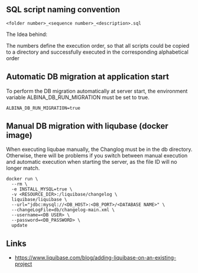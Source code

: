 SQL script naming convention
-----

```
<folder number>_<sequence number>_<description>.sql
```

The Idea behind:

The numbers define the execution order, so that all scripts could be copied to
a directory and successfully executed in the corresponding alphabetical order

Automatic DB migration at application start
----

To perform the DB migration automatically at server start, the environment variable ALBINA_DB_RUN_MIGRATION must be set to true.

```
ALBINA_DB_RUN_MIGRATION=true
```

Manual DB migration with liqubase (docker image)
-----

When executing liqubae manually, the Changlog must be in the db directory.
Otherwise, there will be problems if you switch between manual execution and 
automatic execution when starting the server, as the file ID will
no longer match.

```
docker run \
  --rm \
  -e INSTALL_MYSQL=true \
  -v <RESOURCE_DIR>:/liquibase/changelog \
  liquibase/liquibase \
  --url="jdbc:mysql://<DB_HOST>:<DB_PORT>/<DATABASE NAME>" \
  --changeLogFile=db/changelog-main.xml \
  --username=<DB USER> \
  --password=<DB_PASSWORD> \
  update
```

Links
----

* https://www.liquibase.com/blog/adding-liquibase-on-an-existing-project
